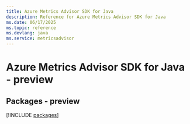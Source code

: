 ```yaml
---
title: Azure Metrics Advisor SDK for Java
description: Reference for Azure Metrics Advisor SDK for Java
ms.date: 06/17/2025
ms.topic: reference
ms.devlang: java
ms.service: metricsadvisor
---
```

# Azure Metrics Advisor SDK for Java - preview
## Packages - preview
[!INCLUDE [packages](metrics-advisor-index.md)]